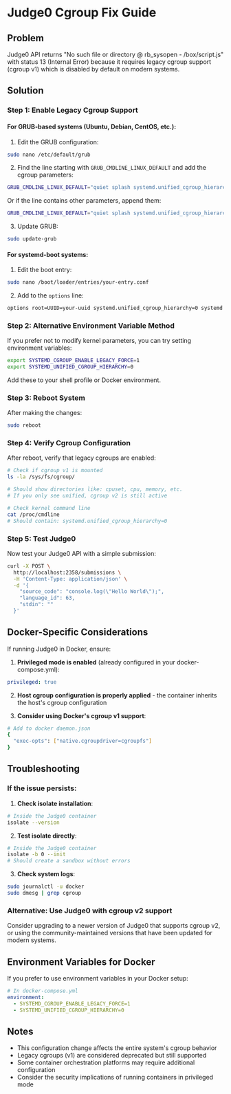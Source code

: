 # Judge0 Cgroup Fix Guide

## Problem
Judge0 API returns "No such file or directory @ rb_sysopen - /box/script.js" with status 13 (Internal Error) because it requires legacy cgroup support (cgroup v1) which is disabled by default on modern systems.

## Solution

### Step 1: Enable Legacy Cgroup Support

#### For GRUB-based systems (Ubuntu, Debian, CentOS, etc.):

1. Edit the GRUB configuration:
```bash
sudo nano /etc/default/grub
```

2. Find the line starting with `GRUB_CMDLINE_LINUX_DEFAULT` and add the cgroup parameters:
```bash
GRUB_CMDLINE_LINUX_DEFAULT="quiet splash systemd.unified_cgroup_hierarchy=0 systemd.legacy_systemd_cgroup_controller=1"
```

Or if the line contains other parameters, append them:
```bash
GRUB_CMDLINE_LINUX_DEFAULT="quiet splash systemd.unified_cgroup_hierarchy=0 systemd.legacy_systemd_cgroup_controller=1"
```

3. Update GRUB:
```bash
sudo update-grub
```

#### For systemd-boot systems:

1. Edit the boot entry:
```bash
sudo nano /boot/loader/entries/your-entry.conf
```

2. Add to the `options` line:
```bash
options root=UUID=your-uuid systemd.unified_cgroup_hierarchy=0 systemd.legacy_systemd_cgroup_controller=1
```

### Step 2: Alternative Environment Variable Method

If you prefer not to modify kernel parameters, you can try setting environment variables:

```bash
export SYSTEMD_CGROUP_ENABLE_LEGACY_FORCE=1
export SYSTEMD_UNIFIED_CGROUP_HIERARCHY=0
```

Add these to your shell profile or Docker environment.

### Step 3: Reboot System

After making the changes:
```bash
sudo reboot
```

### Step 4: Verify Cgroup Configuration

After reboot, verify that legacy cgroups are enabled:

```bash
# Check if cgroup v1 is mounted
ls -la /sys/fs/cgroup/

# Should show directories like: cpuset, cpu, memory, etc.
# If you only see unified, cgroup v2 is still active

# Check kernel command line
cat /proc/cmdline
# Should contain: systemd.unified_cgroup_hierarchy=0
```

### Step 5: Test Judge0

Now test your Judge0 API with a simple submission:

```bash
curl -X POST \
  http://localhost:2358/submissions \
  -H 'Content-Type: application/json' \
  -d '{
    "source_code": "console.log(\"Hello World\");",
    "language_id": 63,
    "stdin": ""
  }'
```

## Docker-Specific Considerations

If running Judge0 in Docker, ensure:

1. **Privileged mode is enabled** (already configured in your docker-compose.yml):
```yaml
privileged: true
```

2. **Host cgroup configuration is properly applied** - the container inherits the host's cgroup configuration

3. **Consider using Docker's cgroup v1 support**:
```bash
# Add to docker daemon.json
{
  "exec-opts": ["native.cgroupdriver=cgroupfs"]
}
```

## Troubleshooting

### If the issue persists:

1. **Check isolate installation**:
```bash
# Inside the Judge0 container
isolate --version
```

2. **Test isolate directly**:
```bash
# Inside the Judge0 container
isolate -b 0 --init
# Should create a sandbox without errors
```

3. **Check system logs**:
```bash
sudo journalctl -u docker
sudo dmesg | grep cgroup
```

### Alternative: Use Judge0 with cgroup v2 support

Consider upgrading to a newer version of Judge0 that supports cgroup v2, or using the community-maintained versions that have been updated for modern systems.

## Environment Variables for Docker

If you prefer to use environment variables in your Docker setup:

```yaml
# In docker-compose.yml
environment:
  - SYSTEMD_CGROUP_ENABLE_LEGACY_FORCE=1
  - SYSTEMD_UNIFIED_CGROUP_HIERARCHY=0
```

## Notes

- This configuration change affects the entire system's cgroup behavior
- Legacy cgroups (v1) are considered deprecated but still supported
- Some container orchestration platforms may require additional configuration
- Consider the security implications of running containers in privileged mode 